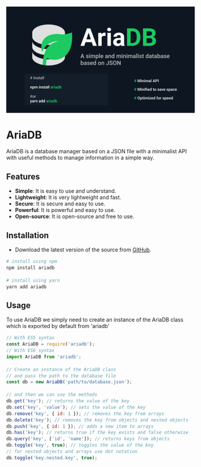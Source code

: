 ![Overview](./overview.png)

# AriaDB

AriaDB is a database manager based on a JSON file with a minimalist API with useful methods to manage information in a simple way.

## Features

- **Simple**: It is easy to use and understand.
- **Lightweight**: It is very lightweight and fast.
- **Secure**: It is secure and easy to use.
- **Powerful**: It is powerful and easy to use.
- **Open-source**: It is open-source and free to use.

## Installation

- Download the latest version of the source from [GitHub](https://gihub.com/carlos-burelo/AriaDB).

```bash
# install using npm
npm install ariadb

# install using yarn
yarn add ariadb
```

## Usage

To use AriaDB we simply need to create an instance of the AriaDB class which is exported by default from 'ariadb'

```javascript
// With ES5 syntax
const AriaDB = require('ariadb');
// With ES6 syntax
import AriaDB from 'ariadb';

// Create an instance of the AriaDB class
// and pass the path to the database file
const db = new AriaDB('path/to/database.json');

// and then we can use the methods
db.get('key'); // returns the value of the key
db.set('key', 'value'); // sets the value of the key
db.remove('key', { id: 1 }); // removes the key from arrays
db.delete('key'); // removes the key from objects and nested objects
db.push('key', { id: 1 }); // adds a new item to arrays
db.has('key'); // returns true if the key exists and false otherwise
db.query('key', ['id', 'name']); // returns keys from objects
db.toggle('key', true); // toggles the value of the key
// for nested objects and arrays use dot notation
db.toggle('key.nested.key', true);
```
